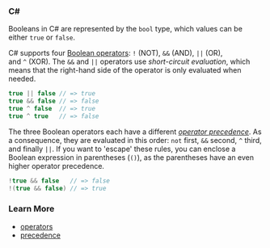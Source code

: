 ### C# 
Booleans in C# are represented by the `bool` type, which values can be either `true` or `false`.

C# supports four [Boolean operators](https://docs.microsoft.com/en-us/dotnet/csharp/language-reference/operators/boolean-logical-operators): `!` (NOT), `&&` (AND), `||` (OR), and `^` (XOR). The `&&` and `||` operators use _short-circuit evaluation_, which means that the right-hand side of the operator is only evaluated when needed.

```csharp
true || false // => true
true && false // => false
true ^ false  // => true
true ^ true   // => false
```

The three Boolean operators each have a different [_operator precedence_](https://docs.microsoft.com/en-us/dotnet/csharp/language-reference/operators/boolean-logical-operators#operator-precedence). As a consequence, they are evaluated in this order: `not` first, `&&` second, `^` third, and finally `||`. If you want to 'escape' these rules, you can enclose a Boolean expression in parentheses (`()`), as the parentheses have an even higher operator precedence.

```csharp
!true && false   // => false
!(true && false) // => true
```

### Learn More
- [operators](https://docs.microsoft.com/en-us/dotnet/csharp/language-reference/operators/boolean-logical-operators)
- [precedence](https://docs.microsoft.com/en-us/dotnet/csharp/language-reference/operators/boolean-logical-operators#operator-precedence)